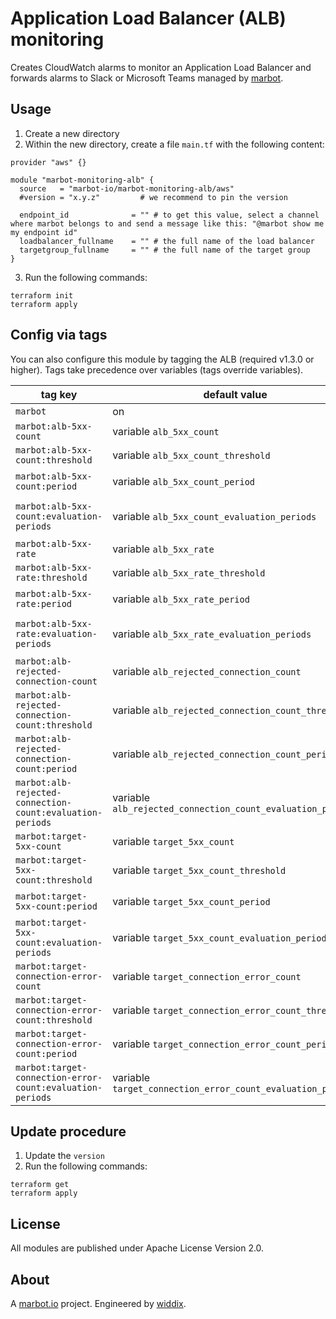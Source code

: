 # Application Load Balancer (ALB) monitoring

Creates CloudWatch alarms to monitor an Application Load Balancer and forwards alarms to Slack or Microsoft Teams managed by [marbot](https://marbot.io/).

## Usage

1. Create a new directory
2. Within the new directory, create a file `main.tf` with the following content:
```
provider "aws" {}

module "marbot-monitoring-alb" {
  source   = "marbot-io/marbot-monitoring-alb/aws"
  #version = "x.y.z"         # we recommend to pin the version

  endpoint_id              = "" # to get this value, select a channel where marbot belongs to and send a message like this: "@marbot show me my endpoint id"
  loadbalancer_fullname    = "" # the full name of the load balancer
  targetgroup_fullname     = "" # the full name of the target group
}
```
3. Run the following commands:
```
terraform init
terraform apply
```

## Config via tags

You can also configure this module by tagging the ALB (required v1.3.0 or higher). Tags take precedence over variables (tags override variables).

| tag key                                                   | default value                                               | allowed values                                        |
| --------------------------------------------------------- | ----------------------------------------------------------- | ----------------------------------------------------- |
| `marbot`                                                  | on                                                          | on|off                                                |
| `marbot:alb-5xx-count`                                    | variable `alb_5xx_count`                                    | static|anomaly_detection|off                          |
| `marbot:alb-5xx-count:threshold`                          | variable `alb_5xx_count_threshold`                          | >= 0                                                  |
| `marbot:alb-5xx-count:period`                             | variable `alb_5xx_count_period`                             | <= 86400 and multiple of 60                           |
| `marbot:alb-5xx-count:evaluation-periods`                 | variable `alb_5xx_count_evaluation_periods`                 | >= 1 and $period*$evaluation-periods <= 86400         |
| `marbot:alb-5xx-rate`                                     | variable `alb_5xx_rate`                                     | static|off                                            |
| `marbot:alb-5xx-rate:threshold`                           | variable `alb_5xx_rate_threshold`                           | 0-100                                                 |
| `marbot:alb-5xx-rate:period`                              | variable `alb_5xx_rate_period`                              | <= 86400 and multiple of 60                           |
| `marbot:alb-5xx-rate:evaluation-periods`                  | variable `alb_5xx_rate_evaluation_periods`                  | >= 1 and $period*$evaluation-periods <= 86400         |
| `marbot:alb-rejected-connection-count`                    | variable `alb_rejected_connection_count`                    | static|off                                            |
| `marbot:alb-rejected-connection-count:threshold`          | variable `alb_rejected_connection_count_threshold`          | >= 0                                                  |
| `marbot:alb-rejected-connection-count:period`             | variable `alb_rejected_connection_count_period`             | <= 86400 and multiple of 60                           |
| `marbot:alb-rejected-connection-count:evaluation-periods` | variable `alb_rejected_connection_count_evaluation_periods` | >= 1 and $period*$evaluation-periods <= 86400         |
| `marbot:target-5xx-count`                                 | variable `target_5xx_count`                                 | static|anomaly_detection|off                          |
| `marbot:target-5xx-count:threshold`                       | variable `target_5xx_count_threshold`                       | >= 0                                                  |
| `marbot:target-5xx-count:period`                          | variable `target_5xx_count_period`                          | <= 86400 and multiple of 60                           |
| `marbot:target-5xx-count:evaluation-periods`              | variable `target_5xx_count_evaluation_periods`              | >= 1 and $period*$evaluation-periods <= 86400         |
| `marbot:target-connection-error-count`                    | variable `target_connection_error_count`                    | static|off                                            |
| `marbot:target-connection-error-count:threshold`          | variable `target_connection_error_count_threshold`          | >= 0                                                  |
| `marbot:target-connection-error-count:period`             | variable `target_connection_error_count_period`             | <= 86400 and multiple of 60                           |
| `marbot:target-connection-error-count:evaluation-periods` | variable `target_connection_error_count_evaluation_periods` | >= 1 and $period*$evaluation-periods <= 86400         |

## Update procedure

1. Update the `version`
2. Run the following commands:
```
terraform get
terraform apply
```

## License
All modules are published under Apache License Version 2.0.

## About
A [marbot.io](https://marbot.io/) project. Engineered by [widdix](https://widdix.net).
